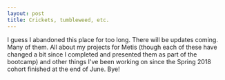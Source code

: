 ```yaml
---
layout: post
title: Crickets, tumbleweed, etc. 
---
```


I guess I abandoned this place for too long. There will be updates coming. Many of them. All about my projects for Metis (though each of these have changed a bit since I completed and presented them as part of the bootcamp) and other things I've been working on since the Spring 2018 cohort finished at the end of June. Bye!

